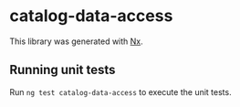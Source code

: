 # catalog-data-access

This library was generated with [Nx](https://nx.dev).

## Running unit tests

Run `ng test catalog-data-access` to execute the unit tests.
